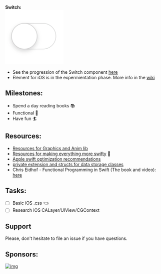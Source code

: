 **Switch:**  
<img width="186" alt="img" src="https://raw.githubusercontent.com/stylekit/img/master/switch8crop20fps.gif">  

- See the progression of the Switch component [here](http://stylekit.org/blog/2017/01/24/Switch/)   
- Element for iOS is in the expermientation phase. More info in the [wiki](https://github.com/eonist/Element-iOS/wiki) 

## Milestones:
- Spend a day reading books 📚
- Functional 🤖 
- Have fun 🏄   

## Resources:
- [Resources for Graphics and Anim lib](https://www.raywenderlich.com/90488/calayer-in-ios-with-swift-10-examples) 
- [Resources for making everything more swifty](https://www.raywenderlich.com/category/swift)  🔑
- [Apple swift optimization recommendations](https://github.com/apple/swift/blob/master/docs/OptimizationTips.rst#the-cost-of-large-swift-values) 
- [private extension and structs for data storage classes](https://www.natashatherobot.com/using-swift-extensions/) 
- Chris Eidhof - Functional Programming in Swift (The book and video):  [here](https://realm.io/news/functional-programming-swift-chris-eidhof/)  

## Tasks:
- [ ] Basic iOS .css 👈
- [ ] Research iOS CALayer/UIView/CGContext

## Support
Please, don't hesitate to file an issue if you have questions.

## Sponsors:
[<img width="150" alt="img" src="https://rawgit.com/stylekit/img/master/appcode-logo.svg">
](https://www.jetbrains.com/objc/) 
